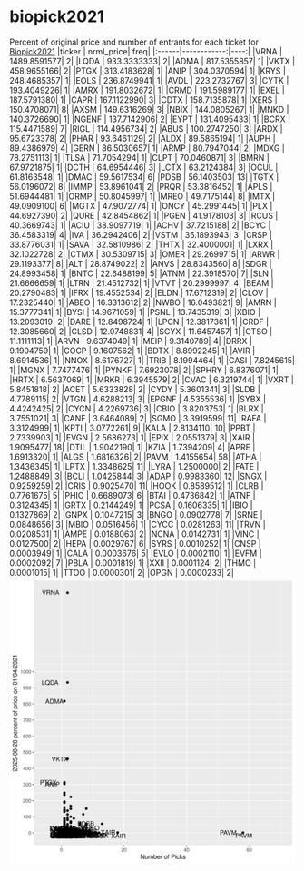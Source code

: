 # biopick2021
Percent of original price and number of entrants for each ticket for [Biopick2021](https://twitter.com/hashtag/Biopick2021)
|ticker |   nrml_price| freq|
|:------|------------:|----:|
|VRNA   | 1489.8591577|    2|
|LQDA   |  933.3333333|    2|
|ADMA   |  817.5355857|    1|
|VKTX   |  458.9655166|    2|
|PTGX   |  313.4183628|    1|
|ANIP   |  304.0370594|    1|
|KRYS   |  248.4685357|    1|
|EOLS   |  236.8749941|    1|
|AVDL   |  223.2732767|    3|
|CYTK   |  193.4049226|    1|
|AMRX   |  191.8032672|    1|
|CRMD   |  191.5989177|    1|
|EXEL   |  187.5791380|    1|
|CAPR   |  167.1122990|    3|
|CDTX   |  158.7135878|    1|
|XERS   |  150.4708071|    8|
|AXSM   |  149.6316269|    3|
|NBIX   |  144.0805267|    1|
|MNKD   |  140.3726690|    1|
|NGENF  |  137.7142906|    2|
|EYPT   |  131.4095433|    1|
|BCRX   |  115.4471589|    7|
|RIGL   |  114.4956734|    2|
|ABUS   |  100.2747250|    3|
|ARDX   |   95.6723378|    2|
|PHAR   |   93.6461129|    2|
|ALDX   |   89.5865194|    1|
|AUPH   |   89.4386979|    4|
|GERN   |   86.5030657|    1|
|ARMP   |   80.7947044|    2|
|MDXG   |   78.2751113|    1|
|TLSA   |   71.7054294|    1|
|CLPT   |   70.0460871|    3|
|BMRN   |   67.9721875|    1|
|DCTH   |   64.6954446|    3|
|LCTX   |   63.2124384|    3|
|OCUL   |   61.8163548|    1|
|DMAC   |   59.5617534|    6|
|PDSB   |   56.1403503|   13|
|TGTX   |   56.0196072|    8|
|IMMP   |   53.8961041|    2|
|PRQR   |   53.3816452|    1|
|APLS   |   51.6944481|    1|
|ORMP   |   50.8045997|    1|
|MREO   |   49.7175144|    8|
|IMTX   |   49.0909100|    6|
|MGTX   |   47.9072774|    1|
|ONCY   |   45.2991445|    1|
|PLX    |   44.6927390|    2|
|QURE   |   42.8454862|    1|
|PGEN   |   41.9178103|    3|
|RCUS   |   40.3669743|    1|
|ACIU   |   38.9097719|    1|
|ACHV   |   37.7215188|    2|
|BCYC   |   36.4583319|    4|
|IVA    |   36.2942406|    2|
|VSTM   |   35.1893943|    3|
|CRSP   |   33.8776031|    1|
|SAVA   |   32.5810986|    2|
|THTX   |   32.4000001|    1|
|LXRX   |   32.1022728|    2|
|CTMX   |   30.5309715|    3|
|OMER   |   29.2699715|    1|
|ARWR   |   29.1193377|    8|
|ALT    |   28.8749022|    2|
|ANVS   |   28.8343560|    8|
|SDGR   |   24.8993458|    1|
|BNTC   |   22.6488199|    5|
|ATNM   |   22.3918570|    7|
|SLN    |   21.6666659|    1|
|LTRN   |   21.4512732|    1|
|VTVT   |   20.2999997|    4|
|BEAM   |   20.2790483|    1|
|IFRX   |   19.4552534|    2|
|ELDN   |   17.6712319|    2|
|CLOV   |   17.2325440|    1|
|ABEO   |   16.3313612|    2|
|NWBO   |   16.0493821|    9|
|AMRN   |   15.3777341|    1|
|BYSI   |   14.9671059|    1|
|PSNL   |   13.7435319|    3|
|XBIO   |   13.2093019|    2|
|DARE   |   12.8498724|    1|
|LPCN   |   12.3817361|    1|
|CRDF   |   12.3085660|    2|
|CLSD   |   12.0748831|    4|
|SCYX   |   11.6457457|    1|
|CTSO   |   11.1111113|    1|
|ARVN   |    9.6374049|    1|
|MEIP   |    9.3140789|    4|
|DRRX   |    9.1904759|    1|
|COCP   |    9.1607562|    1|
|BDTX   |    8.8992245|    1|
|AVIR   |    8.6914536|    1|
|NNOX   |    8.6176727|    1|
|TRIB   |    8.1994464|    1|
|CASI   |    7.8245615|    1|
|MGNX   |    7.7477476|    1|
|PYNKF  |    7.6923078|    2|
|SPHRY  |    6.8376071|    1|
|HRTX   |    6.5637069|    1|
|MRKR   |    6.3945579|    2|
|CVAC   |    6.3219744|    1|
|VXRT   |    5.8451818|    2|
|ACET   |    5.6333828|    2|
|CYDY   |    5.3601341|    3|
|SLDB   |    4.7789115|    2|
|VTGN   |    4.6288213|    3|
|EPGNF  |    4.5355536|    1|
|SYBX   |    4.4242425|    2|
|CYCN   |    4.2269736|    3|
|CBIO   |    3.8203753|    1|
|BLRX   |    3.7551021|    3|
|CANF   |    3.6464089|    2|
|SGMO   |    3.3919599|   11|
|RAFA   |    3.3124999|    1|
|KPTI   |    3.0772261|    9|
|KALA   |    2.8134110|   10|
|PPBT   |    2.7339903|    1|
|EVGN   |    2.5686273|    1|
|EPIX   |    2.0551379|    3|
|XAIR   |    1.9095477|   18|
|DTIL   |    1.9042190|    1|
|KZIA   |    1.7394209|    4|
|APRE   |    1.6913320|    1|
|ALGS   |    1.6816326|    2|
|PAVM   |    1.4155654|   58|
|ATHA   |    1.3436345|    1|
|LPTX   |    1.3348625|   11|
|LYRA   |    1.2500000|    2|
|FATE   |    1.2488849|    3|
|BCLI   |    1.0425844|    3|
|ADAP   |    0.9983360|   12|
|SNGX   |    0.9259259|    2|
|CRIS   |    0.9025470|   11|
|HOOK   |    0.8589512|    1|
|CLRB   |    0.7761675|    5|
|PHIO   |    0.6689073|    6|
|BTAI   |    0.4736842|    1|
|ATNF   |    0.3124345|    1|
|GRTX   |    0.2144249|    1|
|PCSA   |    0.1606335|    1|
|IBIO   |    0.1327869|    2|
|GNPX   |    0.1047215|    3|
|BNGO   |    0.0902778|    7|
|SRNE   |    0.0848656|    3|
|MBIO   |    0.0516456|    1|
|CYCC   |    0.0281263|   11|
|TRVN   |    0.0208531|    1|
|AMPE   |    0.0188063|    2|
|NCNA   |    0.0142731|    1|
|VINC   |    0.0127500|    2|
|HEPA   |    0.0029767|    6|
|SYRS   |    0.0010252|    1|
|CNSP   |    0.0003949|    1|
|CALA   |    0.0003676|    5|
|EVLO   |    0.0002110|    1|
|EVFM   |    0.0002092|    7|
|PBLA   |    0.0001819|    1|
|XXII   |    0.0001124|    2|
|THMO   |    0.0001015|    1|
|TTOO   |    0.0000301|    2|
|OPGN   |    0.0000233|    2|
![retvspicks](biopicks.png?raw=true)
